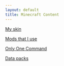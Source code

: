 ```yaml
---
layout: default
title: Minecraft Content
---
```


[My skin](/mc-skin/)

[Mods that I use](/mc-mods/)

[Only One Command](only-one-command/)

[Data packs](datapacks/)